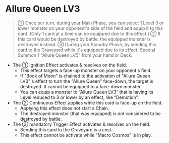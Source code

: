 # Allure Queen LV3

> ① Once per turn, during your Main Phase, you can select 1 Level 3 or lower monster on your opponent's side of the field and equip it to this card. (Only 1 card at a time can be equipped due to this effect.) ② If this card would be destroyed by battle, the equipped monster is destroyed instead. ③ During your Standby Phase, by sending this card to the Graveyard while it's equipped due to its effect, Special Summon 1 "Allure Queen LV5" from your hand or Deck.

*   The ① Ignition Effect activates & resolves on the field.
    *   This effect targets a face-up monster on your opponent's field.
    *   If "Book of Moon" is chained to the activation of "Allure Queen LV3"'s effect to turn the "Allure Queen" face-down, the target is destroyed. It cannot be equipped to a face-down monster.
    *   You can equip a monster to “Allure Queen LV3” that is having its Level reduced to 3 or lower by an effect, like “Demotion”.
*   The ② Continuous Effect applies while this card is face-up on the field.
    *   Applying this effect does not start a Chain.
    *   The destroyed monster (that was equipped) is not considered to be destroyed by battle.
*   The ③ mandatory Trigger Effect activates & resolves on the field.
    *   Sending this card to the Graveyard is a cost.
    *   This effect cannot be activate while "Macro Cosmos" is in play.
